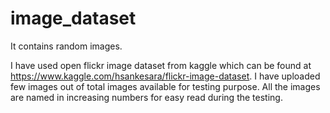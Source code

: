 # image_dataset
It contains random images.

I have used open flickr image dataset from kaggle which can be found at https://www.kaggle.com/hsankesara/flickr-image-dataset.
I have uploaded few images out of total images available for testing purpose. All the images are named in increasing numbers for easy read during the testing.
